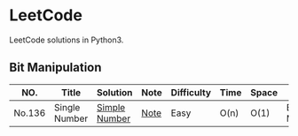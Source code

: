 LeetCode
========

LeetCode solutions in Python3.


## Bit Manipulation
|NO.|Title|Solution|Note|Difficulty|Time|Space|Tag|
|---|-----|--------|----|----------|----|-----|---|
|No.136|Single Number|[Simple Number](./136/Solution.py)|[Note](./136/note.md)|Easy|O(n)|O(1)|Bit Manipulation|
